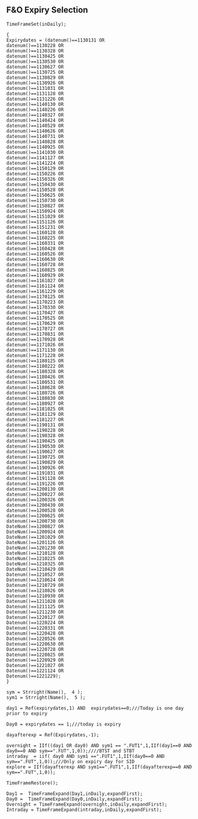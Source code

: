 ## F&O Expiry Selection

    TimeFrameSet(inDaily);

    {
    Expirydates = (datenum()==1130131 OR
    datenum()==1130228 OR
    datenum()==1130328 OR
    datenum()==1130425 OR
    datenum()==1130530 OR
    datenum()==1130627 OR
    datenum()==1130725 OR
    datenum()==1130829 OR
    datenum()==1130926 OR
    datenum()==1131031 OR
    datenum()==1131128 OR
    datenum()==1131226 OR
    datenum()==1140130 OR
    datenum()==1140226 OR
    datenum()==1140327 OR
    datenum()==1140424 OR
    datenum()==1140529 OR
    datenum()==1140626 OR
    datenum()==1140731 OR
    datenum()==1140828 OR
    datenum()==1140925 OR
    datenum()==1141030 OR
    datenum()==1141127 OR
    datenum()==1141224 OR
    datenum()==1150129 OR
    datenum()==1150226 OR
    datenum()==1150326 OR
    datenum()==1150430 OR
    datenum()==1150528 OR
    datenum()==1150625 OR
    datenum()==1150730 OR
    datenum()==1150827 OR
    datenum()==1150924 OR
    datenum()==1151029 OR
    datenum()==1151126 OR
    datenum()==1151231 OR
    datenum()==1160128 OR
    datenum()==1160225 OR
    datenum()==1160331 OR
    datenum()==1160428 OR
    datenum()==1160526 OR
    datenum()==1160630 OR
    datenum()==1160728 OR
    datenum()==1160825 OR
    datenum()==1160929 OR
    datenum()==1161027 OR
    datenum()==1161124 OR
    datenum()==1161229 OR
    datenum()==1170125 OR
    datenum()==1170223 OR
    datenum()==1170330 OR
    datenum()==1170427 OR
    datenum()==1170525 OR
    datenum()==1170629 OR
    datenum()==1170727 OR
    datenum()==1170831 OR
    datenum()==1170928 OR
    datenum()==1171026 OR
    datenum()==1171130 OR
    datenum()==1171228 OR
    datenum()==1180125 OR
    datenum()==1180222 OR
    datenum()==1180328 OR
    datenum()==1180426 OR
    datenum()==1180531 OR
    datenum()==1180628 OR
    datenum()==1180726 OR
    datenum()==1180830 OR
    datenum()==1180927 OR
    datenum()==1181025 OR
    datenum()==1181129 OR
    datenum()==1181227 OR
    datenum()==1190131 OR
    datenum()==1190228 OR
    datenum()==1190328 OR
    datenum()==1190425 OR
    datenum()==1190530 OR
    datenum()==1190627 OR
    datenum()==1190725 OR
    datenum()==1190829 OR
    datenum()==1190926 OR
    datenum()==1191031 OR
    datenum()==1191128 OR
    datenum()==1191226 OR
    datenum()==1200130 OR
    datenum()==1200227 OR
    datenum()==1200326 OR
    datenum()==1200430 OR
    datenum()==1200528 OR
    datenum()==1200625 OR
    datenum()==1200730 OR
    DateNum()==1200827 OR
    DateNum()==1200924 OR
    DateNum()==1201029 OR
    DateNum()==1201126 OR
    DateNum()==1201230 OR
    DateNum()==1210128 OR
    DateNum()==1210225 OR
    DateNum()==1210325 OR
    DateNum()==1210429 OR
    Datenum()==1210527 OR 
    Datenum()==1210624 OR 
    Datenum()==1210729 OR 
    Datenum()==1210826 OR 
    Datenum()==1210930 OR 
    Datenum()==1211028 OR 
    Datenum()==1211125 OR 
    Datenum()==1211230 OR 
    Datenum()==1220127 OR 
    Datenum()==1220224 OR 
    Datenum()==1220331 OR 
    Datenum()==1220428 OR 
    Datenum()==1220526 OR 
    Datenum()==1220630 OR 
    Datenum()==1220728 OR 
    Datenum()==1220825 OR 
    Datenum()==1220929 OR 
    Datenum()==1221027 OR 
    Datenum()==1221124 OR 
    Datenum()==1221229);
    }

    sym = Strright(Name(),  4 );
    sym1 = Strright(Name(),  5 );

    day1 = Ref(expirydates,1) AND  expirydates==0;///Today is one day prior to expiry

    Day0 = expirydates == 1;///today is expiry

    dayafterexp = Ref(Expirydates,-1);

    overnight = IIf((day1 OR day0) AND sym1 == ".FUT1",1,IIf(day1==0 AND day0==0 AND sym==".FUT",1,0));////BTST and STBT
    intraday  = iif( day0 AND sym1 ==".FUT1",1,IIf(day0==0 AND sym==".FUT",1,0));///Only on expiry day for SID
    explore = IIf(dayafterexp AND sym1==".FUT1",1,IIf(dayafterexp==0 AND sym==".FUT",1,0));

    TimeFrameRestore();

    Day1 =  TimeFrameExpand(Day1,inDaily,expandFirst);
    Day0 =  TimeFrameExpand(Day0,inDaily,expandFirst);
    Overnight = TimeFrameExpand(overnight,inDaily,expandFirst);
    Intraday = TimeFrameExpand(intraday,inDaily,expandFirst);
